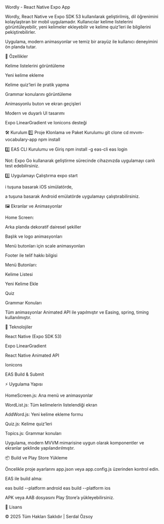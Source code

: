 Wordly - React Native Expo App

Wordly, React Native ve Expo SDK 53 kullanılarak geliştirilmiş, dil öğrenimini kolaylaştıran bir mobil uygulamadır. Kullanıcılar kelime listelerini görüntüleyebilir, yeni kelimeler ekleyebilir ve kelime quiz’leri ile bilgilerini pekiştirebilirler.

Uygulama, modern animasyonlar ve temiz bir arayüz ile kullanıcı deneyimini ön planda tutar.

📌 Özellikler

Kelime listelerini görüntüleme

Yeni kelime ekleme

Kelime quiz’leri ile pratik yapma

Grammar konularını görüntüleme

Animasyonlu buton ve ekran geçişleri

Modern ve duyarlı UI tasarımı

Expo LinearGradient ve Ionicons desteği

🛠️ Kurulum
1️⃣ Proje Klonlama ve Paket Kurulumu
git clone <repo-url>
cd mvvm-vocabulary-app
npm install

2️⃣ EAS CLI Kurulumu ve Giriş
npm install -g eas-cli
eas login


Not: Expo Go kullanarak geliştirme sürecinde cihazınızda uygulamayı canlı test edebilirsiniz.

3️⃣ Uygulamayı Çalıştırma
expo start


i tuşuna basarak iOS simülatörde,

a tuşuna basarak Android emülatörde uygulamayı çalıştırabilirsiniz.

🖼️ Ekranlar ve Animasyonlar

Home Screen:

Arka planda dekoratif dairesel şekiller

Başlık ve logo animasyonları

Menü butonları için scale animasyonları

Footer ile telif hakkı bilgisi

Menü Butonları:

Kelime Listesi

Yeni Kelime Ekle

Quiz

Grammar Konuları

Tüm animasyonlar Animated API ile yapılmıştır ve Easing, spring, timing kullanılmıştır.

🎨 Teknolojiler

React Native (Expo SDK 53)

Expo LinearGradient

React Native Animated API

Ionicons

EAS Build & Submit

⚡ Uygulama Yapısı

HomeScreen.js: Ana menü ve animasyonlar

WordList.js: Tüm kelimelerin listelendiği ekran

AddWord.js: Yeni kelime ekleme formu

Quiz.js: Kelime quiz’leri

Topics.js: Grammar konuları

Uygulama, modern MVVM mimarisine uygun olarak komponentler ve ekranlar şeklinde yapılandırılmıştır.

📦 Build ve Play Store Yükleme

Öncelikle proje ayarlarını app.json veya app.config.js üzerinden kontrol edin.

EAS ile build alma:

eas build --platform android
eas build --platform ios


APK veya AAB dosyasını Play Store’a yükleyebilirsiniz.

📄 Lisans

© 2025 Tüm Hakları Saklıdır | Serdal Özsoy
